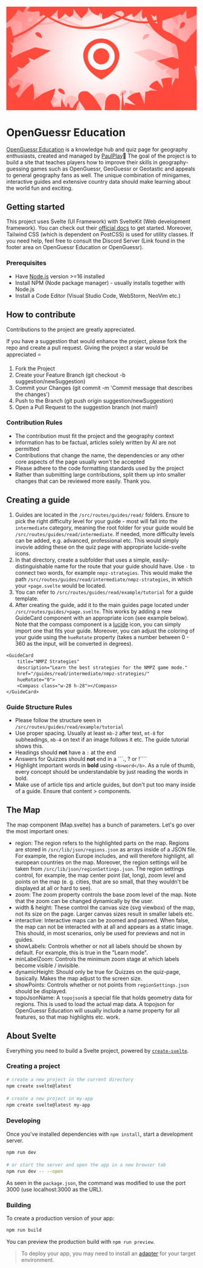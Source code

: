![OpenGuessr Education cover image](src/lib/assets/openguessr_jungle_adventure.png?raw=true)

# OpenGuessr Education
[OpenGuessr Education](https://education.openguessr.com) is a knowledge hub and quiz page for geography enthusiasts, created and managed by [PaulPlay](https://paulplay.studio)👋 The goal of the project is to build a site that teaches players how to improve their skills in geography-guessing games such as OpenGuessr, GeoGuessr or Geotastic and appeals to general geography fans as well.
The unique combination of minigames, interactive guides and extensive country data should make learning about the world fun and exciting.

## Getting started
This project uses Svelte (UI Framework) with SvelteKit (Web development framework). You can check out their [official docs](https://svelte.dev/) to get started.
Moreover, Tailwind CSS (which is dependent on PostCSS) is used for utility classes. If you need help, feel free to consult the Discord Server (Link found in the footer area on OpenGuessr Education or OpenGuessr).

### Prerequisites

+ Have [Node.js](https://nodejs.org/en/download/package-manager) version >=16 installed
+ Install NPM (Node package manager) - usually installs together with Node.js
+ Install a Code Editor (Visual Studio Code, WebStorm, NeoVim etc.)

## How to contribute
Contributions to the project are greatly appreciated.

If you have a suggestion that would enhance the project, please fork the repo and create a pull request. Giving the project a star would be appreciated ⭐️

1. Fork the Project
2. Create your Feature Branch (git checkout -b suggestion/newSuggestion)
3. Commit your Changes (git commit -m 'Commit message that describes the changes')
4. Push to the Branch (git push origin suggestion/newSuggestion)
5. Open a Pull Request to the suggestion branch (not main!)

### Contribution Rules
+ The contribution must fit the project and the geography context
+ Information has to be factual, articles solely written by AI are not permitted
+ Contributions that change the name, the dependencies or any other core aspects of the page usually won't be accepted
+ Please adhere to the code formatting standards used by the project 
+ Rather than submitting large contributions, split them up into smaller changes that can be reviewed more easily. Thank you.

## Creating a guide
1. Guides are located in the ```/src/routes/guides/read/``` folders. Ensure to pick the right difficulty level for your guide - most will fall into the ```intermediate``` category, meaning the root folder for your guide would be ```/src/routes/guides/read/intermediate```. 
If needed, more difficulty levels can be added, e.g. advanced, professional etc. This would simply invovle adding these on the quiz page with appropriate lucide-svelte icons.
2. In that directory, create a subfolder that uses a simple, easily-distinguishable name for the route that your guide should have. Use ```-``` to connect two words, for example ```nmpz-strategies```. This would make the path ```/src/routes/guides/read/intermediate/nmpz-strategies```, in which your ```+page.svelte``` would be located. 
3. You can refer to ```/src/routes/guides/read/example/tutorial``` for a guide template.
4. After creating the guide, add it to the main guides page located under ```/src/routes/guides/+page.svelte```. This works by adding a new GuideCard component with an appropriate icon (see example below). Note that the compass component is a [lucide](https://lucide.dev/icons/) icon, you can simply import one that fits your guide. Moreover, you can adjust the coloring of your guide using the ```hueRotate``` property (takes a number between 0 - 360 as the input, will be converted in degrees).
```
<GuideCard
    title="NMPZ Strategies"
    description="Learn the best strategies for the NMPZ game mode."
    href="/guides/read/intermediate/nmpz-strategies/"
    hueRotate="0">
    <Compass class="w-28 h-28"></Compass>
</GuideCard>
```

### Guide Structure Rules
+ Please follow the structure seen in ```/src/routes/guides/read/example/tutorial```
+ Use proper spacing. Usually at least ```mb-2``` after text, ```mt-8``` for subheadings, ```mb-4``` on text if an image follows it etc. The guide tutorial shows this. 
+ Headings should **not** have a ```:``` at the end
+ Answers for Quizzes should **not** end in a ```., ? or !````
+ Highlight important words in **bold** using ```<b>word</b>```. As a rule of thumb, every concept should be understandable by just reading the words in bold.
+ Make use of article tips and article guides, but don't put too many inside of a guide. Ensure that content > components.

## The Map
The map component (Map.svelte) has a bunch of parameters. Let's go over the most important ones:

+ region: The region refers to the highlighted parts on the map. Regions are stored in ```/src/lib/json/regions.json``` as arrays inside of a JSON file. For example, the region Europe includes, and will therefore 
highlight, all european countries on the map. Moreover, the region settings will be taken from ```/src/lib/json/regionSettings.json```. The region settings control, for example, the map center point (lat, long), zoom level and 
points on the map (e. g. cities, that are so small, that they wouldn't be displayed at all or hard to see).
+ zoom: The zoom property controls the base zoom level of the map. Note that the zoom can be changed dynamically by the user.
+ width & height: These control the canvas size (svg viewbox) of the map, not its size on the page. Larger canvas sizes result in smaller labels etc.
+ interactive: Interactive maps can be zoomed and panned. When false, the map can not be interacted with at all and appears as a static image. This should, in most scenarios, only be used for previews and not in guides.
+ showLabels: Controls whether or not all labels should be shown by default. For example, this is true in the "Learn mode".
+ minLabelZoom: Controls the minimum zoom stage at which labels become visible / invisible.
+ dynamicHeight: Should only be true for Quizzes on the quiz-page, basically. Makes the map adjust to the screen size.
+ showPoints: Controls whether or not points from ```regionSettings.json``` should be displayed. 
+ topoJsonName: A ```topojson```is a special file that holds geometry data for regions. This is used to load the actual map data. A topojson for OpenGuessr Education will usually include a name property for all features, so that map highlights etc. work.

## About Svelte

Everything you need to build a Svelte project, powered by [`create-svelte`](https://github.com/sveltejs/kit/tree/main/packages/create-svelte).

### Creating a project

```bash
# create a new project in the current directory
npm create svelte@latest

# create a new project in my-app
npm create svelte@latest my-app
```

### Developing

Once you've installed dependencies with `npm install`, start a development server.

```bash
npm run dev

# or start the server and open the app in a new browser tab
npm run dev -- --open
```

As seen in the ```package.json```, the command was modified to use the port 3000 (use localhost:3000 as the URL).

### Building

To create a production version of your app:

```bash
npm run build
```

You can preview the production build with `npm run preview`.
> To deploy your app, you may need to install an [adapter](https://kit.svelte.dev/docs/adapters) for your target environment.